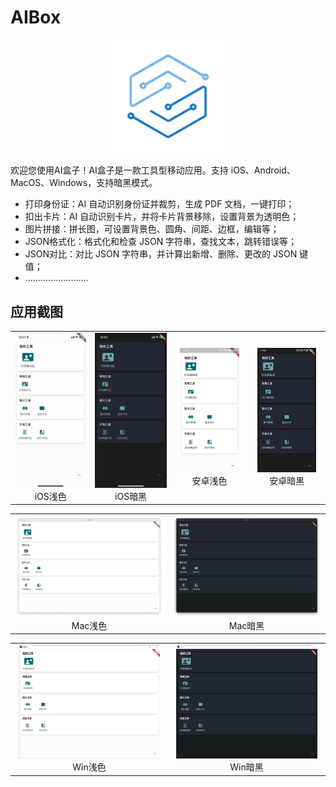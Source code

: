 # AIBox

<p align="center">
  <img src="/minima/assets/favicon-384x384.png" alt="AIBOX" width="36%"/>
</p>

欢迎您使用AI盒子！AI盒子是一款工具型移动应用。支持 iOS、Android、MacOS、Windows，支持暗黑模式。

* 打印身份证：AI 自动识别身份证并裁剪，生成 PDF 文档，一键打印；
* 扣出卡片：AI 自动识别卡片，并将卡片背景移除，设置背景为透明色；
* 图片拼接：拼长图，可设置背景色、圆角、间距、边框，编辑等；
* JSON格式化：格式化和检查 JSON 字符串，查找文本，跳转错误等；
* JSON对比：对比 JSON 字符串，并计算出新增、删除、更改的 JSON 键值；
* .........................

## 应用截图

<table cellspacing="12">
  <tr>
    <td align="center">
      <a href="/minima/assets/aibox_ios_light.jpg">
        <img src="/minima/assets/aibox_ios_light.jpg" alt="iOS 白天模式"/>
      </a>
      <br />
      iOS浅色
    </td>
    <td align="center">
      <a href="/minima/assets/aibox_ios_dark.jpg">
        <img src="/minima/assets/aibox_ios_dark.jpg" alt="iOS 暗黑模式"/>
      </a>
      <br />
      iOS暗黑
    </td>
    <td align="center">
      <a href="/minima/assets/aibox_android_light.jpg">
        <img src="/minima/assets/aibox_android_light.jpg" alt="Android 白天模式" width="86%"/>
      </a>
      <br />
      安卓浅色
    </td>
    <td align="center">
      <a href="/minima/assets/aibox_android_dark.jpg">
        <img src="/minima/assets/aibox_android_dark.jpg" alt="Android 暗黑模式" width="86%"/>
      </a>
      <br />
      安卓暗黑
    </td>
  </tr>
</table>

<table>
  <tr>
    <td align="center">
      <a href="/minima/assets/aibox_mac_light.png">
        <img src="/minima/assets/aibox_mac_light.png" alt="Mac 白天模式" width="100%"/>
      </a>
      <br />
      Mac浅色
    </td>
    <td align="center">
      <a href="/minima/assets/aibox_mac_dark.png">
        <img src="/minima/assets/aibox_mac_dark.png" alt="Mac 暗黑模式" width="100%"/>
      </a>
      <br />
      Mac暗黑
    </td>
  </tr>
</table>

<table>
  <tr>
    <td align="center">
      <a href="/minima/assets/aibox_win_light.png">
        <img src="/minima/assets/aibox_win_light.png" alt="Win 白天模式" width="95%"/>
      </a>
      <br />
      Win浅色
    </td>
    <td align="center">
      <a href="/minima/assets/aibox_win_dark.png">
        <img src="/minima/assets/aibox_win_dark.png" alt="Win 暗黑模式" width="95%"/>
      </a>
      <br />
      Win暗黑
    </td>
  </tr>
</table>
